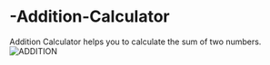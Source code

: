 # -Addition-Calculator
Addition Calculator helps you to calculate the sum of two numbers.
![ADDITION](https://github.com/VINITCHAVDA/-Addition-Calculator/assets/146835471/dfc24e93-0ab8-48df-91af-101daadbc535)
